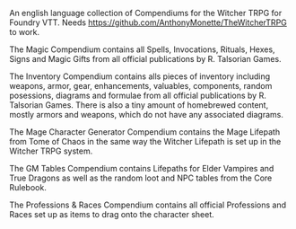 An english language collection of Compendiums for the Witcher TRPG for Foundry VTT. Needs https://github.com/AnthonyMonette/TheWitcherTRPG to work.

The Magic Compendium contains all Spells, Invocations, Rituals, Hexes, Signs and Magic Gifts from all official publications by R. Talsorian Games.

The Inventory Compendium contains alls pieces of inventory including weapons, armor, gear, enhancements, valuables, components, random posessions, diagrams and formulae from all official publications by R. Talsorian Games. There is also a tiny amount of homebrewed content, mostly armors and weapons, which do not have any associated diagrams.

The Mage Character Generator Compendium contains the Mage Lifepath from Tome of Chaos in the same way the Witcher Lifepath is set up in the Witcher TRPG system.

The GM Tables Compendium contains Lifepaths for Elder Vampires and True Dragons as well as the random loot and NPC tables from the Core Rulebook.

The Professions & Races Compendium contains all official Professions and Races set up as items to drag onto the character sheet.

